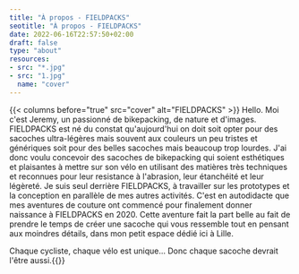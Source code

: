 ```yaml
---
title: "À propos - FIELDPACKS"
seotitle: "À propos - FIELDPACKS"
date: 2022-06-16T22:57:50+02:00
draft: false
type: "about"
resources:
- src: "*.jpg"
- src: "1.jpg"
  name: "cover"
---
```

{{< columns before="true" src="cover" alt="FIELDPACKS" >}}
Hello. Moi c'est Jeremy, un passionné de bikepacking, de nature et d'images. FIELDPACKS est né du constat qu'aujourd'hui on doit soit opter pour des sacoches ultra-légères mais souvent aux couleurs un peu tristes et génériques soit pour des belles sacoches mais beaucoup trop lourdes. J'ai donc voulu concevoir des sacoches de bikepacking qui soient esthétiques et plaisantes à mettre sur son vélo en utilisant des matières très techniques et reconnues pour leur resistance à l'abrasion, leur étanchéité et leur légèreté. Je suis seul derrière FIELDPACKS, à travailler sur les prototypes et la conception en parallèle de mes autres activités. C'est en autodidacte que mes aventures de couture ont commencé pour finalement donner naissance à FIELDPACKS en 2020. Cette aventure fait la part belle au fait de prendre le temps de créer une sacoche qui vous ressemble tout en pensant aux moindres détails, dans mon petit espace dédié ici à Lille.

Chaque cycliste, chaque vélo est unique... Donc chaque sacoche devrait l'être aussi.{{</columns >}}

